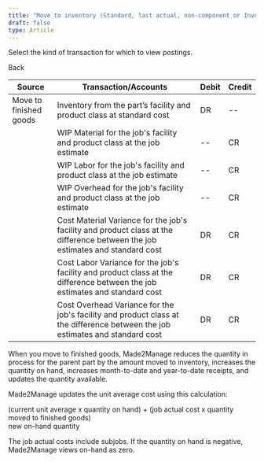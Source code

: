 ```yaml
---
title: "Move to inventory (Standard, last actual, non-component or Inventory transactions)"
draft: false
type: Article
---
```


Select the kind of transaction for which to view postings. 

Back

| Source                 | Transaction/Accounts                                                                                                          | Debit | Credit |
|------------------------|-------------------------------------------------------------------------------------------------------------------------------|-------|--------|
| Move to finished goods | Inventory from the part’s facility and product class at standard cost                                                         | DR    | --     |
|                        | WIP Material for the job's facility and product class at the job estimate                                                     | --    | CR     |
|                        | WIP Labor for the job's facility and product class at the job estimate                                                        | --    | CR     |
|                        | WIP Overhead for the job's facility and product class at the job estimate                                                     | --    | CR     |
|                        | Cost Material Variance for the job's facility and product class at the difference between the job estimates and standard cost | DR    | CR     |
|                        | Cost Labor Variance for the job's facility and product class at the difference between the job estimates and standard cost    | DR    | CR     |
|                        | Cost Overhead Variance for the job's facility and product class at the difference between the job estimates and standard cost | DR    | CR     |

When you move to finished goods, Made2Manage reduces the quantity in process for the parent part by the amount moved to inventory, increases the quantity on hand, increases month-to-date and year-to-date receipts, and updates the quantity available.

Made2Manage updates the unit average cost using this calculation:

(current unit average x quantity on hand) + (job actual cost x quantity moved to finished goods)  
new on-hand quantity

The job actual costs include subjobs. If the quantity on hand is negative, Made2Manage views on-hand as zero.